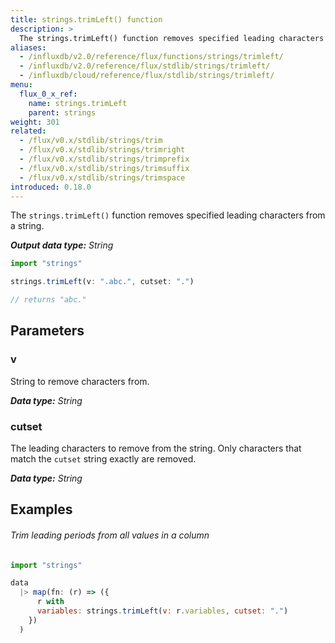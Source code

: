 ```yaml
---
title: strings.trimLeft() function
description: >
  The strings.trimLeft() function removes specified leading characters from a string.
aliases:
  - /influxdb/v2.0/reference/flux/functions/strings/trimleft/
  - /influxdb/v2.0/reference/flux/stdlib/strings/trimleft/
  - /influxdb/cloud/reference/flux/stdlib/strings/trimleft/
menu:
  flux_0_x_ref:
    name: strings.trimLeft
    parent: strings
weight: 301
related:
  - /flux/v0.x/stdlib/strings/trim
  - /flux/v0.x/stdlib/strings/trimright
  - /flux/v0.x/stdlib/strings/trimprefix
  - /flux/v0.x/stdlib/strings/trimsuffix
  - /flux/v0.x/stdlib/strings/trimspace
introduced: 0.18.0
---
```


The `strings.trimLeft()` function removes specified leading characters from a string.

_**Output data type:** String_

```js
import "strings"

strings.trimLeft(v: ".abc.", cutset: ".")

// returns "abc."
```

## Parameters

### v
String to remove characters from.

_**Data type:** String_

### cutset
The leading characters to remove from the string.
Only characters that match the `cutset` string exactly are removed.

_**Data type:** String_

## Examples

###### Trim leading periods from all values in a column
```js
import "strings"

data
  |> map(fn: (r) => ({
      r with
      variables: strings.trimLeft(v: r.variables, cutset: ".")
    })
  )
```
